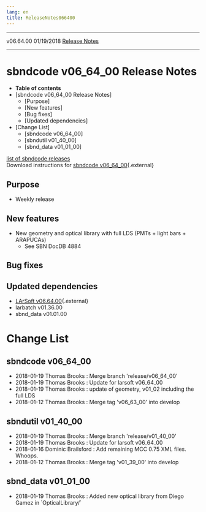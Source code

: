 ```yaml
---
lang: en
title: ReleaseNotes066400
---
```


  ----------- ------------ -- -- ------------------------------------------------------
  v06.64.00   01/19/2018         [Release Notes](ReleaseNotes066400.html)
  ----------- ------------ -- -- ------------------------------------------------------



sbndcode v06\_64\_00 Release Notes
======================================================================================

-   **Table of contents**
-   [sbndcode v06\_64\_00 Release
    Notes]
    -   [Purpose]
    -   [New features]
    -   [Bug fixes]
    -   [Updated dependencies]
-   [Change List]
    -   [sbndcode v06\_64\_00]
    -   [sbndutil v01\_40\_00]
    -   [sbnd\_data v01\_01\_00]

[list of sbndcode
releases](List_of_SBND_code_releases.html)\
Download instructions for [sbndcode
v06\_64\_00](http://scisoft.fnal.gov/scisoft/bundles/sbnd/v06_64_00/sbndcode-v06_64_00.html){.external}



Purpose
----------------------------------

-   Weekly release



New features
--------------------------------------------

-   New geometry and optical library with full LDS (PMTs + light bars +
    ARAPUCAs)
    -   See SBN DocDB 4884



Bug fixes
--------------------------------------



Updated dependencies
------------------------------------------------------------

-   [LArSoft
    v06.64.00](https://cdcvs.fnal.gov/redmine/projects/larsoft/wiki/ReleaseNotes066400){.external}
-   larbatch v01.36.00
-   sbnd\_data v01.01.00



Change List
==========================================



sbndcode v06\_64\_00
----------------------------------------------------------

-   2018-01-19 Thomas Brooks : Merge branch \'release/v06\_64\_00\'
-   2018-01-19 Thomas Brooks : Update for larsoft v06\_64\_00
-   2018-01-19 Thomas Brooks : update of geometry, v01\_02 including the
    full LDS
-   2018-01-12 Thomas Brooks : Merge tag \'v06\_63\_00\' into develop



sbndutil v01\_40\_00
----------------------------------------------------------

-   2018-01-19 Thomas Brooks : Merge branch \'release/v01\_40\_00\'
-   2018-01-19 Thomas Brooks : Update for larsoft v06\_64\_00
-   2018-01-16 Dominic Brailsford : Add remaining MCC 0.75 XML files.
    Whoops.
-   2018-01-12 Thomas Brooks : Merge tag \'v01\_39\_00\' into develop



sbnd\_data v01\_01\_00
-------------------------------------------------------------

-   2018-01-19 Thomas Brooks : Added new optical library from Diego
    Gamez in \`OpticalLibrary/\`
